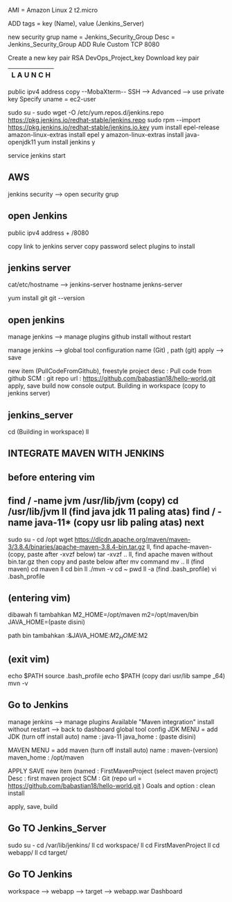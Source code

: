 AMI = Amazon Linux 2
t2.micro

ADD tags = key (Name), value (Jenkins_Server)

new security grup 
name = Jenkins_Security_Group
Desc = Jenkins_Security_Group
ADD Rule
Custom TCP 8080

Create a new key pair
RSA
DevOps_Project_key
Download key pair

| L A U N C H |
|-------------|

public ipv4 address copy
--MobaXterm--
SSH --> Advanced --> use private key
Specify uname = ec2-user

sudo su -
sudo wget -O /etc/yum.repos.d/jenkins.repo https://pkg.jenkins.io/redhat-stable/jenkins.repo
sudo rpm --import https://pkg.jenkins.io/redhat-stable/jenkins.io.key
yum install epel-release
amazon-linux-extras install epel
y
amazon-linux-extras install java-openjdk11
yum install jenkins
y

service jenkins start

AWS 
----     
jenkins security --> open security grup

open Jenkins
------------
public ipv4 address + /8080

copy link to jenkins server
copy password
select plugins to install

jenkins server
--------------
cat/etc/hostname --> jenkins-server
hostname jenkns-server

yum install git
git --version

open jenkins
------------
manage jenkins --> manage plugins
github install without restart

manage jenkins --> global tool configuration
name (Git) , path (git)
apply --> save

new item (PullCodeFromGithub), freestyle project
desc      : Pull code from github
SCM       : git
repo url  : https://github.com/babastian18/hello-world.git
apply, save
build now
console output. Building in workspace (copy to jenkins server)

jenkins_server
--------------
cd (Building in workspace)
ll

INTEGRATE MAVEN WITH JENKINS
----------------------------
before entering vim
------------------
find / -name jvm
/usr/lib/jvm (copy)
cd /usr/lib/jvm
ll (find java jdk 11 paling atas)
find / -name java-11*
(copy usr lib paling atas)
next
----
sudo su - 
cd /opt
wget https://dlcdn.apache.org/maven/maven-3/3.8.4/binaries/apache-maven-3.8.4-bin.tar.gz
ll, find apache-maven-(copy, paste after -xvzf below)
tar -xvzf ..
ll, find apache maven without bin.tar.gz then copy and paste below after mv command
mv ..
ll (find maven)
cd maven
ll
cd bin
ll
./mvn -v
cd ~
pwd
ll -a (find .bash_profile)
vi .bash_profile

(entering vim)
--------------
dibawah fi tambahkan
M2_HOME=/opt/maven
m2=/opt/maven/bin
JAVA_HOME=(paste disini)

path bin tambahkan
:&JAVA_HOME:$M2_HOME:$M2

(exit vim)
--------

echo $PATH
source .bash_profile
echo $PATH
(copy dari usr/lib sampe _64)
mvn -v

Go to Jenkins
-------------
manage jenkins --> manage plugins
Available
"Maven integration"
install without restart
--> back to dashboard
global tool config
JDK MENU = add JDK (turn off install auto)
  name      : java-11
  java_home : (paste disini)

MAVEN MENU = add maven (turn off install auto)
  name        : maven-(version)
  maven_home  : /opt/maven

APPLY SAVE
new item (named : FirstMavenProject (select maven project)
Desc  : first maven project
SCM   : Git (repo url = https://github.com/babastian18/hello-world.git )
Goals and option  : clean install

apply, save, build

Go TO Jenkins_Server
--------------------
sudo su - 
cd /var/lib/jenkins/
ll
cd workspace/
ll
cd FirstMavenProject
ll
cd webapp/
ll
cd target/

Go TO Jenkins
-------------
workspace --> webapp --> target --> webapp.war
Dashboard








